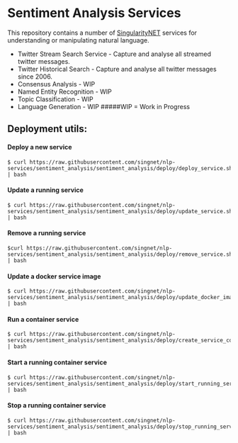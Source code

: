# Sentiment Analysis Services

This repository contains a number of [SingularityNET](http://singularitynet.io) services for understanding or manipulating natural language.

- Twitter Stream Search Service - Capture and analyse all streamed twitter messages.
- Twitter Historical Search - Capture and analyse all twitter messages since 2006.
- Consensus Analysis - WIP
- Named Entity Recognition - WIP
- Topic Classification - WIP
- Language Generation - WIP
#####WIP = Work in Progress

## Deployment utils:

#### Deploy a new service
```
$ curl https://raw.githubusercontent.com/singnet/nlp-services/sentiment_analysis/sentiment_analysis/deploy/deploy_service.sh | bash
```

#### Update a running service
```
$ curl https://raw.githubusercontent.com/singnet/nlp-services/sentiment_analysis/sentiment_analysis/deploy/update_service.sh | bash
```

#### Remove a running service
```
$curl https://raw.githubusercontent.com/singnet/nlp-services/sentiment_analysis/sentiment_analysis/deploy/remove_service.sh | bash
```

#### Update a docker service image
```
$ curl https://raw.githubusercontent.com/singnet/nlp-services/sentiment_analysis/sentiment_analysis/deploy/update_docker_image.sh | bash
```

#### Run a container service
```
$ curl https://raw.githubusercontent.com/singnet/nlp-services/sentiment_analysis/sentiment_analysis/deploy/create_service_container.sh | bash
```

#### Start a running container service
```
$ curl https://raw.githubusercontent.com/singnet/nlp-services/sentiment_analysis/sentiment_analysis/deploy/start_running_service.sh | bash
```

#### Stop a running container service
```
$ curl https://raw.githubusercontent.com/singnet/nlp-services/sentiment_analysis/sentiment_analysis/deploy/stop_running_service.sh | bash
```